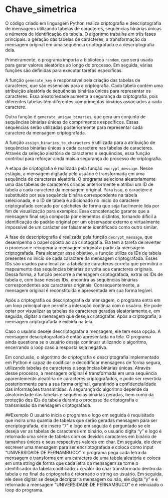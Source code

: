 # Chave_simetrica

  O código criado em linguagem Python realiza criptografia e descriptografia de mensagens utilizando tabelas de caracteres, sequências binárias únicas e números de identificação de tabela. O algoritmo trabalha em três fases principais: a geração das tabelas de caracteres, a transformação da mensagem original em uma sequência criptografada e a descriptografia dela.

  Primeiramente, o programa importa a biblioteca `random`, que será usada para gerar valores aleatórios ao longo do processo. Em seguida, várias funções são definidas para executar tarefas específicas.

  A função `generate_key` é responsável pela criação das tabelas de caracteres, que são essenciais para a criptografia. Cada tabela contém uma atribuição aleatória de sequências binárias únicas para representar os caracteres. Essa aleatoriedade aumenta a segurança da criptografia, pois diferentes tabelas têm diferentes comprimentos binários associados a cada caractere.

  Outra função é `generate_unique_binaries`, que gera um conjunto de sequências binárias únicas de comprimentos específicos. Essas sequências serão utilizadas posteriormente para representar cada caractere da mensagem criptografada.

  A função `assign_binaries_to_characters` é utilizada para a atribuição de sequências binárias únicas a cada caractere nas tabelas de caracteres. Através da seleção aleatória de caracteres e sequências, essa função contribui para reforçar ainda mais a segurança do processo de criptografia.

  A etapa de criptografia é realizada pela função `encrypt_message`. Nesse estágio, a mensagem digitada pelo usuário é transformada em uma sequência de caracteres aleatória. O programa seleciona aleatoriamente uma das tabelas de caracteres criadas anteriormente e atribui um ID de tabela a cada caractere da mensagem original. Para isso, o caractere é substituído por sua sequência binária correspondente na tabela selecionada, e o ID de tabela é adicionado no início do caractere criptografado cercado por colchetes de forma que seja facilmente lida por fim de visualização para exemplos. Essa concatenação garante que a mensagem final seja composta por elementos distintos, tornando difícil a identificação do padrão original por um observador externo e virtualmente impossível de um carácter ser falsamente identificado como outro similar.

  A fase de descriptografia é realizada pela função `decrypt_message`, que desempenha o papel oposto ao da criptografia. Ela tem a tarefa de reverter o processo e recuperar a mensagem original a partir da mensagem criptografada. Para alcançar esse objetivo, a função utiliza os IDs de tabela presentes no início de cada caractere da mensagem criptografada. Esses IDs são usados para localizar a tabela de caracteres correta que permitirá o mapeamento das sequências binárias de volta aos caracteres originais. Dessa forma, a função percorre a mensagem criptografada, extrai os IDs de tabela e, com base nesses IDs, encontra as sequências binárias correspondentes aos caracteres originais. Consequentemente, a mensagem original é reconstituída e apresentada em sua forma legível.

  Após a criptografia ou descriptografia da mensagem, o programa entra em um loop principal que permite a interação contínua com o usuário. Ele pode optar por visualizar as tabelas de caracteres geradas aleatoriamente e, em seguida, digitar a mensagem que deseja criptografar. Após a criptografia, a mensagem criptografada é exibida na tela.

  Caso o usuário deseje descriptografar a mensagem, ele tem essa opção. A mensagem descriptografada é então apresentada na tela. O programa ainda questiona se o usuário deseja continuar utilizando o algoritmo, encerrando o loop caso a resposta seja negativa.

  Em conclusão, o algoritmo de criptografia e descriptografia implementado em Python é capaz de codificar e decodificar mensagens de forma segura, utilizando tabelas de caracteres e sequências binárias únicas. Através desse processo, a mensagem original é transformada em uma sequência aparentemente aleatória de caracteres criptografados, e pode ser revertida posteriormente para a sua forma original, garantindo a confidencialidade das informações transmitidas. A segurança do algoritmo depende da aleatoriedade das tabelas e sequências binárias geradas, bem como da proteção dos IDs de tabela durante o processo de criptografia e transmissão da mensagem criptografada.

##Exemplo
	O usuário inicia o programa e logo em seguida é requisitado que insira uma quantia de tabelas que serão geradas mensagem para ser encriptografada, ele insere “7” e logo em seguida é perguntado se ele deseja ver as tabelas de caracteres em binário, o usuário digita “y” e logo é retornado uma série de tabelas com os devidos caracteres em binário de tamanhos únicos e seus respectivos valores em char. Em seguida, ele deve escrever uma mensagem para ser encriptografada e coloca como input “UNIVERSIDADE DE PERNAMBUCO”. o programa pega cada letra da mensagem e transforma em um caractere de uma tabela aleatória e coloca em uma string de forma que cada letra da mensagem se torne o identificador da tabela codificado + o valor do char transformado dentro da tabela e no final da criptografia é retornado o string ao usuário. Em seguida, ele deve digitar se deseja decriptar a mensagem ou não, ele digita “y” e é retornado a mensagem “UNIVERSIDADE DE PERNAMBUCO” e é reiniciado o loop do programa.
